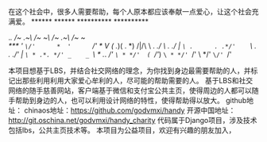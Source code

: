 在这个社会中，很多人需要帮助，每个人原本都应该奉献一点爱心，让这个社会充满爱。 ****** ****** ********** **********

 .*.    /~ .~\    /~  ~\    /~ .~\    /~  ~\
 ***   '      `\/'      *  '      `\/'      *
  V   (                .*)(               . *)
/\|/\  \            . *./  \            . *./
  |     `\ .      . .*/'    `\ .      . .*/'
  |       `\ * .*. */' _    _ `\ * .*. */'
            `\ * */'  ( `\/'*)  `\ * */'
              `\/'     \   */'    `\/'
                        `\/'

本项目想基于LBS，并结合社交网络的理念，为你找到身边最需要帮助的人，并标记出那些利用利用大家爱心牟利的人，尽可能的帮助需要的人。
基于LBS和社交网络的随手慈善网站，客户端基于微信和支付宝公共主页，使得周边的人都可以随手帮助到身边的人，也可以利用设计网络的特性，使得帮助得以放大。
github地址：
chinaos地址：https://github.com/godvmxi/handy
开源中国地址：http://git.oschina.net/godvmxi/handy_charity
代码属于Django项目，涉及技术包括lbs，公共主页技术等。
本项目为公益项目，欢迎有兴趣的朋友加入，
